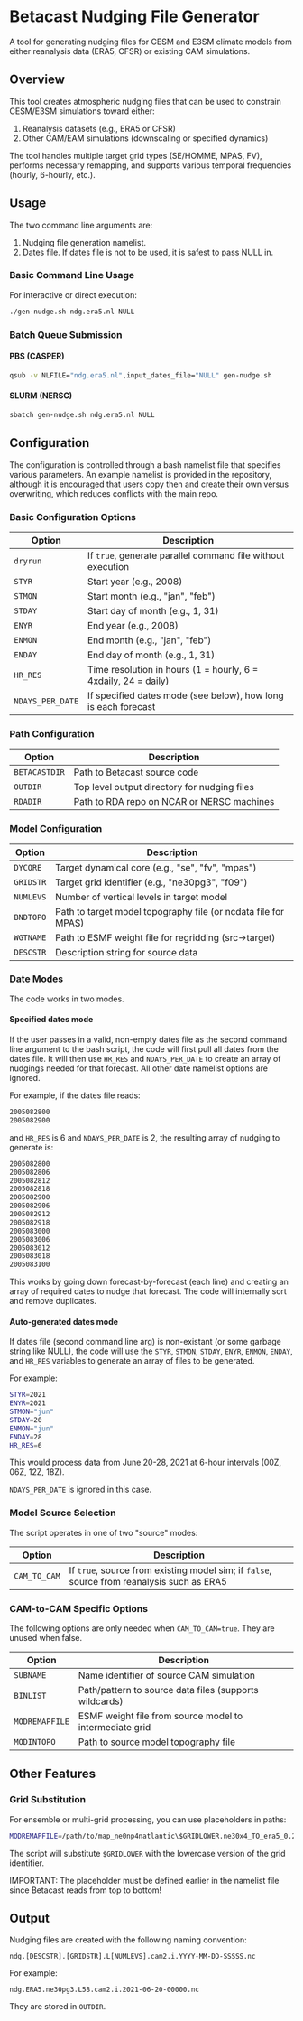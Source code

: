 # Betacast Nudging File Generator

A tool for generating nudging files for CESM and E3SM climate models from either reanalysis data (ERA5, CFSR) or existing CAM simulations.

## Overview

This tool creates atmospheric nudging files that can be used to constrain CESM/E3SM simulations toward either:

1. Reanalysis datasets (e.g., ERA5 or CFSR)
2. Other CAM/EAM simulations (downscaling or specified dynamics)

The tool handles multiple target grid types (SE/HOMME, MPAS, FV), performs necessary remapping, and supports various temporal frequencies (hourly, 6-hourly, etc.).

## Usage

The two command line arguments are:

1. Nudging file generation namelist.
2. Dates file. If dates file is not to be used, it is safest to pass NULL in.

### Basic Command Line Usage

For interactive or direct execution:

```bash
./gen-nudge.sh ndg.era5.nl NULL
```

### Batch Queue Submission

#### PBS (CASPER)

```bash
qsub -v NLFILE="ndg.era5.nl",input_dates_file="NULL" gen-nudge.sh
```

#### SLURM (NERSC)

```bash
sbatch gen-nudge.sh ndg.era5.nl NULL
```

## Configuration

The configuration is controlled through a bash namelist file that specifies various parameters. An example namelist is provided in the repository, although it is encouraged that users copy then and create their own versus overwriting, which reduces conflicts with the main repo.

### Basic Configuration Options

| Option | Description |
|--------|-------------|
| `dryrun` | If `true`, generate parallel command file without execution |
| `STYR` | Start year (e.g., 2008) |
| `STMON` | Start month (e.g., "jan", "feb") |
| `STDAY` | Start day of month (e.g., 1, 31) |
| `ENYR` | End year (e.g., 2008) |
| `ENMON` | End month (e.g., "jan", "feb") |
| `ENDAY` | End day of month (e.g., 1, 31) |
| `HR_RES` | Time resolution in hours (1 = hourly, 6 = 4xdaily, 24 = daily) |
| `NDAYS_PER_DATE` | If specified dates mode (see below), how long is each forecast |

### Path Configuration

| Option | Description |
|--------|-------------|
| `BETACASTDIR` | Path to Betacast source code |
| `OUTDIR` | Top level output directory for nudging files |
| `RDADIR` | Path to RDA repo on NCAR or NERSC machines |

### Model Configuration

| Option | Description |
|--------|-------------|
| `DYCORE` | Target dynamical core (e.g., "se", "fv", "mpas") |
| `GRIDSTR` | Target grid identifier (e.g., "ne30pg3", "f09") |
| `NUMLEVS` | Number of vertical levels in target model |
| `BNDTOPO` | Path to target model topography file (or ncdata file for MPAS) |
| `WGTNAME` | Path to ESMF weight file for regridding (src->target) |
| `DESCSTR` | Description string for source data |

### Date Modes

The code works in two modes.

#### Specified dates mode

If the user passes in a valid, non-empty dates file as the second command line argument to the bash script, the code will first pull all dates from the dates file. It will then use `HR_RES` and `NDAYS_PER_DATE` to create an array of nudgings needed for that forecast. All other date namelist options are ignored.

For example, if the dates file reads:

```bash
2005082800
2005082900
```

and `HR_RES` is 6 and `NDAYS_PER_DATE` is 2, the resulting array of nudging to generate is:

```bash
2005082800
2005082806
2005082812
2005082818
2005082900
2005082906
2005082912
2005082918
2005083000
2005083006
2005083012
2005083018
2005083100
```

This works by going down forecast-by-forecast (each line) and creating an array of required dates to nudge that forecast. The code will internally sort and remove duplicates.

#### Auto-generated dates mode

If dates file (second command line arg) is non-existant (or some garbage string like NULL), the code will use the `STYR`, `STMON`, `STDAY`, `ENYR`, `ENMON`, `ENDAY`, and `HR_RES` variables to generate an array of files to be generated.

For example:

```bash
STYR=2021
ENYR=2021
STMON="jun"
STDAY=20
ENMON="jun"
ENDAY=28
HR_RES=6
```

This would process data from June 20-28, 2021 at 6-hour intervals (00Z, 06Z, 12Z, 18Z).

`NDAYS_PER_DATE` is ignored in this case.

### Model Source Selection

The script operates in one of two "source" modes:

| Option | Description |
|--------|-------------|
| `CAM_TO_CAM` | If `true`, source from existing model sim; if `false`, source from reanalysis such as ERA5 |

### CAM-to-CAM Specific Options

The following options are only needed when `CAM_TO_CAM=true`. They are unused when false.

| Option | Description |
|--------|-------------|
| `SUBNAME` | Name identifier of source CAM simulation |
| `BINLIST` | Path/pattern to source data files (supports wildcards) |
| `MODREMAPFILE` | ESMF weight file from source model to intermediate grid |
| `MODINTOPO` | Path to source model topography file |

## Other Features

### Grid Substitution

For ensemble or multi-grid processing, you can use placeholders in paths:

```bash
MODREMAPFILE=/path/to/map_ne0np4natlantic\$GRIDLOWER.ne30x4_TO_era5_0.25x0.25_patc.nc
```

The script will substitute `$GRIDLOWER` with the lowercase version of the grid identifier.

IMPORTANT: The placeholder must be defined earlier in the namelist file since Betacast reads from top to bottom!

## Output

Nudging files are created with the following naming convention:
```
ndg.[DESCSTR].[GRIDSTR].L[NUMLEVS].cam2.i.YYYY-MM-DD-SSSSS.nc
```

For example:
```
ndg.ERA5.ne30pg3.L58.cam2.i.2021-06-20-00000.nc
```

They are stored in `OUTDIR`.